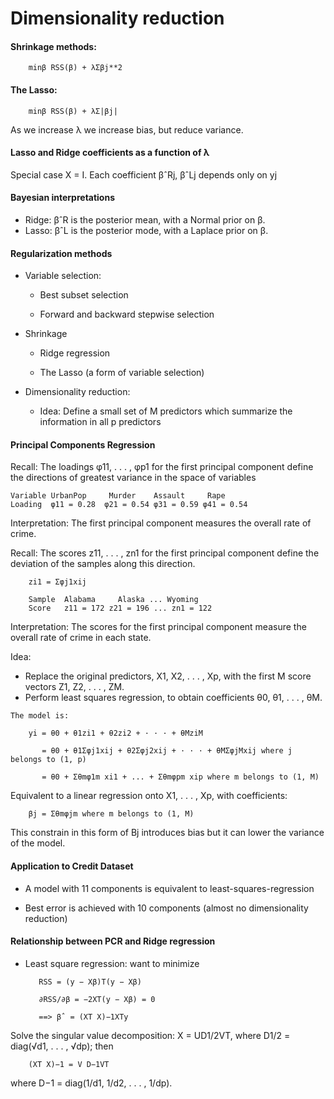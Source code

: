 # Dimensionality reduction


   #### Shrinkage methods:
   
        minβ RSS(β) + λΣβj**2
        
   #### The Lasso:
   
        minβ RSS(β) + λΣ|βj|
        
   As we increase λ we increase bias, but reduce variance.
   
   #### Lasso and Ridge coefficients as a function of λ
   
   Special case X = I. Each coefficient βˆRj, βˆLj depends only on yj
   
   #### Bayesian interpretations
   
   * Ridge: βˆR is the posterior mean, with a Normal prior on β.
   * Lasso: βˆL is the posterior mode, with a Laplace prior on β.    
   
   #### Regularization methods
   
   * Variable selection:
        
        * Best subset selection
        
        * Forward and backward stepwise selection
        
   * Shrinkage
   
        * Ridge regression
        
        * The Lasso (a form of variable selection)
        
   * Dimensionality reduction:
    
        * Idea: Define a small set of M predictors which summarize the information in all p predictors
        
   #### Principal Components Regression
   
   Recall: The loadings φ11, . . . , φp1 for the first principal component define the directions of greatest variance in the space of variables
   
   
    Variable UrbanPop     Murder    Assault     Rape
    Loading  φ11 = 0.28  φ21 = 0.54 φ31 = 0.59 φ41 = 0.54

   Interpretation: The first principal component measures the overall rate of crime.
   
   Recall: The scores z11, . . . , zn1 for the first principal component define the deviation of the samples along this direction.

        zi1 = Σφj1xij
        
        Sample  Alabama     Alaska ... Wyoming
        Score   z11 = 172 z21 = 196 ... zn1 = 122
        
        
   Interpretation: The scores for the first principal component measure the overall rate of crime in each state.
   
   
   Idea:

   * Replace the original predictors, X1, X2, . . . , Xp, with the first M score vectors Z1, Z2, . . . , ZM.
   * Perform least squares regression, to obtain coefficients θ0, θ1, . . . , θM.
   
    The model is:
        
        yi = θ0 + θ1zi1 + θ2zi2 + · · · + θMziM
        
           = θ0 + θ1Σφj1xij + θ2Σφj2xij + · · · + θMΣφjMxij where j belongs to (1, p)
           
           = θ0 + Σθmφ1m xi1 + ... + Σθmφpm xip where m belongs to (1, M)
           
           
   Equivalent to a linear regression onto X1, . . . , Xp, with coefficients:
    
        βj = Σθmφjm where m belongs to (1, M)
        
   This constrain in this form of Bj introduces bias but it can lower the variance of the model.
   
   #### Application to Credit Dataset
   
   * A model with 11 components is equivalent to least-squares-regression
   
   * Best error is achieved with 10 components (almost no dimensionality reduction)
   
   #### Relationship between PCR and Ridge regression
   
   * Least square regression: want to minimize
   
            RSS = (y − Xβ)T(y − Xβ)
            
            ∂RSS/∂β = −2XT(y − Xβ) = 0
            
            ==> βˆ = (XT X)−1XTy
            
   Solve the singular value decomposition: X = UD1/2VT, where D1/2 = diag(√d1, . . . , √dp); then
   
        (XT X)−1 = V D−1VT
        
   where D−1 = diag(1/d1, 1/d2, . . . , 1/dp).    
    